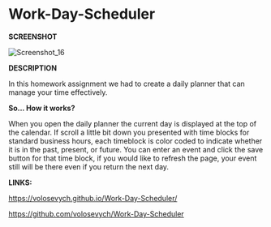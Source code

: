 # Work-Day-Scheduler

<b>SCREENSHOT</b>

![Screenshot_16](https://user-images.githubusercontent.com/66918031/90966259-b8ca2a80-e48d-11ea-8dcc-1d7c353c4817.png)

<b>DESCRIPTION</b>

In this homework assignment we had to create a daily planner that can manage your time effectively. 

<b>So... How it works?</b>

When you open the daily planner the current day is displayed at the top of the calendar. If scroll a little bit down you presented with time blocks for standard business hours, each timeblock is color coded to indicate whether it is in the past, present, or future. You can enter an event and click the save button for that time block, if you would like to refresh the page, your event still will be there even if you return the next day.

<b>LINKS:</b>

https://volosevych.github.io/Work-Day-Scheduler/

https://github.com/volosevych/Work-Day-Scheduler